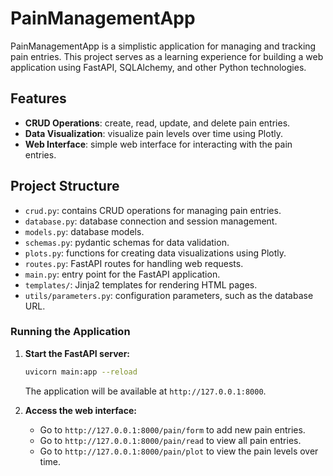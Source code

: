 # PainManagementApp

PainManagementApp is a simplistic application for managing and tracking pain entries. This project serves as a learning experience for building a web application using FastAPI, SQLAlchemy, and other Python technologies.

## Features

- **CRUD Operations**: create, read, update, and delete pain entries.
- **Data Visualization**: visualize pain levels over time using Plotly.
- **Web Interface**: simple web interface for interacting with the pain entries.

## Project Structure

- `crud.py`: contains CRUD operations for managing pain entries.
- `database.py`: database connection and session management.
- `models.py`: database models.
- `schemas.py`: pydantic schemas for data validation.
- `plots.py`: functions for creating data visualizations using Plotly.
- `routes.py`: FastAPI routes for handling web requests.
- `main.py`: entry point for the FastAPI application.
- `templates/`: Jinja2 templates for rendering HTML pages.
- `utils/parameters.py`: configuration parameters, such as the database URL.


### Running the Application

1. **Start the FastAPI server:**

    ```bash
    uvicorn main:app --reload
    ```
    The application will be available at `http://127.0.0.1:8000`.

2. **Access the web interface:**

    - Go to `http://127.0.0.1:8000/pain/form` to add new pain entries.
    - Go to `http://127.0.0.1:8000/pain/read` to view all pain entries.
    - Go to `http://127.0.0.1:8000/pain/plot` to view the pain levels over time.



